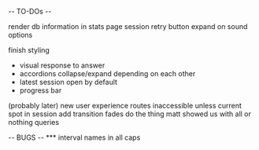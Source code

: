 
-- TO-DOs --

render db information in stats page
session retry button
expand on sound options

finish styling
- visual response to answer
- accordions collapse/expand depending on each other
- latest session open by default
- progress bar

(probably later)
new user experience
routes inaccessible unless current spot in session
add transition fades
do the thing matt showed us with all or nothing queries

-- BUGS --
*** interval names in all caps
